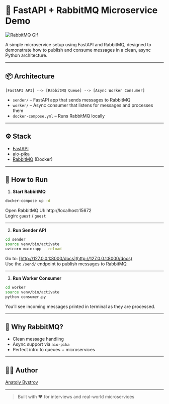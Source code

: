 # 🐇 FastAPI + RabbitMQ Microservice Demo

![RabbitMQ Gif](https://media.giphy.com/media/voKRB2g96S8q4/giphy.gif?cid=ecf05e47728gvo6ysapuqfoo35ruyu93w11oy12nsa1zfrtl&ep=v1_gifs_search&rid=giphy.gif&ct=g)

A simple microservice setup using FastAPI and RabbitMQ, designed to demonstrate how to publish and consume messages in a clean, async Python architecture.

---

## 📦 Architecture

```
[FastAPI API] --> [RabbitMQ Queue] --> [Async Worker Consumer]
```

- `sender/` – FastAPI app that sends messages to RabbitMQ
- `worker/` – Async consumer that listens for messages and processes them
- `docker-compose.yml` – Runs RabbitMQ locally

---

## ⚙️ Stack

- [FastAPI](https://fastapi.tiangolo.com/)
- [aio-pika](https://aio-pika.readthedocs.io/)
- [RabbitMQ](https://www.rabbitmq.com/) (Docker)

---

## 🚀 How to Run

1. **Start RabbitMQ**

```bash
docker-compose up -d
```

Open RabbitMQ UI: http://localhost:15672  
Login: `guest` / `guest`

---

2. **Run Sender API**

```bash
cd sender
source venv/bin/activate
uvicorn main:app --reload
```

Go to: [http://127.0.0.1:8000/docs](http://127.0.0.1:8000/docs)  
Use the `/send/` endpoint to publish messages to RabbitMQ.

---

3. **Run Worker Consumer**

```bash
cd worker
source venv/bin/activate
python consumer.py
```

You’ll see incoming messages printed in terminal as they are processed.

---

## 🧠 Why RabbitMQ?

- Clean message handling
- Async support via `aio-pika`
- Perfect intro to queues + microservices

---

## 🧑‍💻 Author

[Anatoly Bystrov](https://github.com/AnatolyBystrov)

---

> Built with ❤️ for interviews and real-world microservices
